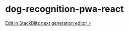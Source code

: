 # dog-recognition-pwa-react

[Edit in StackBlitz next generation editor ⚡️](https://stackblitz.com/~/github.com/ketyykes/dog-recognition-pwa-react)